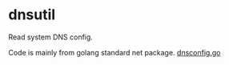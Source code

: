 # dnsutil
Read system DNS config. 

Code is mainly from golang standard net package. [dnsconfig.go](https://cs.opensource.google/go/go/+/master:src/net/dnsconfig.go)